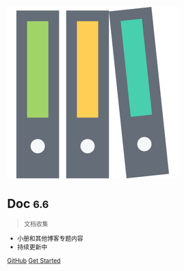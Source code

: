 ![logo](_media/logo.svg)

# Doc  <small>6.6</small>

> 文档收集

- 小册和其他博客专题内容
- 持续更新中


[GitHub](https://github.com/heping945/doc/)
[Get Started](/)
